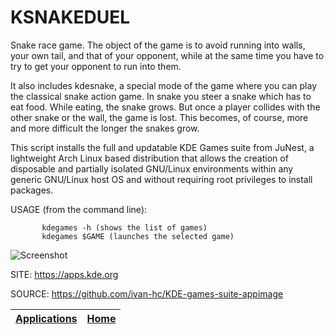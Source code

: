 # KSNAKEDUEL

 Snake race game. The object of the game is to avoid running into walls, your
 own tail, and that of your opponent, while at the same time you have to try 
 to get your opponent to run into them.
 
 It also includes kdesnake, a special mode of the game where you can play the 
 classical snake action game. In snake you steer a snake which has to eat food.
 While eating, the snake grows. But once a player collides with the other 
 snake or  the wall, the game is lost. This becomes, of course, more and more
 difficult the longer the snakes grow.
 
 This script installs the full and updatable KDE Games suite from JuNest, a
 lightweight Arch Linux based distribution that allows the creation of 
 disposable and partially isolated GNU/Linux environments within any generic 
 GNU/Linux host OS and without requiring root privileges to install packages.
 
 USAGE (from the command line):
 
           kdegames -h (shows the list of games)
           kdegames $GAME (launches the selected game)
           
 ![Screenshot](https://kde.org/images/screenshots/ksnakeduel.png)
 
 SITE: https://apps.kde.org

 SOURCE: https://github.com/ivan-hc/KDE-games-suite-appimage

 | [Applications](https://portable-linux-apps.github.io/apps.html) | [Home](https://portable-linux-apps.github.io)
 | --- | --- |
